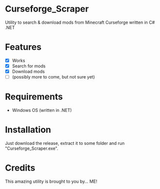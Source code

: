 # Curseforge_Scraper
Utility to search &amp; download mods from Minecraft Curseforge written in C# .NET

# Features
- [x] Works
- [x] Search for mods
- [x] Download mods
- [ ] (possibly more to come, but not sure yet)

# Requirements
- Windows OS (written in .NET)

# Installation
Just download the release, extract it to some folder and run "Curseforge_Scraper.exe".

# Credits
This amazing utility is brought to you by... ME!
